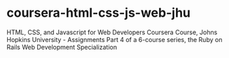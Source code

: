 # coursera-html-css-js-web-jhu
HTML, CSS, and Javascript for Web Developers Coursera Course, Johns Hopkins University - Assignments
Part 4 of a 6-course series, the Ruby on Rails Web Development Specialization 

